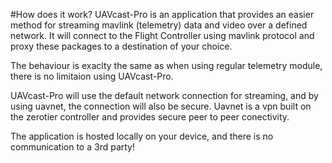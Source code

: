 #How does it work?
UAVcast-Pro is an application that provides an easier method for streaming mavlink (telemetry) data and video over a defined network.
It will connect to the Flight Controller using mavlink protocol and proxy these packages to a destination of your choice.

The behaviour is exaclty the same as when using regular telemetry module, there is no limitaion using UAVcast-Pro.

UAVcast-Pro will use the default network connection for streaming, and by using uavnet, the connection will also be secure.
Uavnet is a vpn built on the zerotier controller and provides secure peer to peer conectivity.

The application is hosted locally on your device, and there is no communication to a 3rd party!
